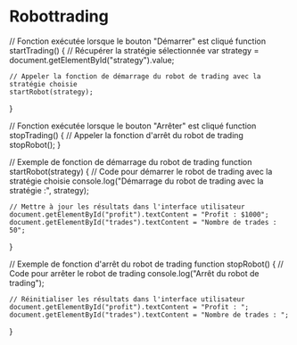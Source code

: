 # Robottrading
// Fonction exécutée lorsque le bouton "Démarrer" est cliqué
function startTrading() {
    // Récupérer la stratégie sélectionnée
    var strategy = document.getElementById("strategy").value;
    
    // Appeler la fonction de démarrage du robot de trading avec la stratégie choisie
    startRobot(strategy);
  }
  
  // Fonction exécutée lorsque le bouton "Arrêter" est cliqué
  function stopTrading() {
    // Appeler la fonction d'arrêt du robot de trading
    stopRobot();
  }
  
  // Exemple de fonction de démarrage du robot de trading
  function startRobot(strategy) {
    // Code pour démarrer le robot de trading avec la stratégie choisie
    console.log("Démarrage du robot de trading avec la stratégie :", strategy);
    
    // Mettre à jour les résultats dans l'interface utilisateur
    document.getElementById("profit").textContent = "Profit : $1000";
    document.getElementById("trades").textContent = "Nombre de trades : 50";
  }
  
  // Exemple de fonction d'arrêt du robot de trading
  function stopRobot() {
    // Code pour arrêter le robot de trading
    console.log("Arrêt du robot de trading");
    
    // Réinitialiser les résultats dans l'interface utilisateur
    document.getElementById("profit").textContent = "Profit : ";
    document.getElementById("trades").textContent = "Nombre de trades : ";
  }
  
  
